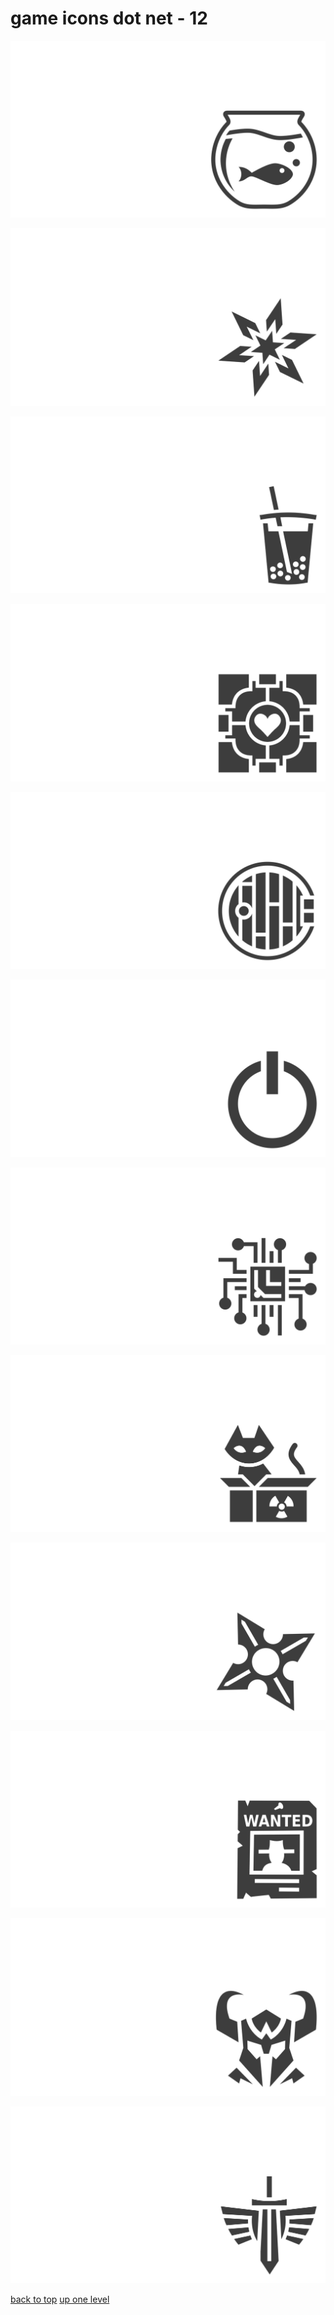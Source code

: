 # game icons dot net - 12
[![game_icons_dot_net_aquarium.png](https://raw.githubusercontent.com/buckmanc/wallpapers/main/terminal/grey%20on%20alpha/little/game%20icons%20dot%20net/game_icons_dot_net_aquarium.png "game_icons_dot_net_aquarium.png")](https://raw.githubusercontent.com/buckmanc/wallpapers/main/terminal/grey%20on%20alpha/little/game%20icons%20dot%20net/game_icons_dot_net_aquarium.png)

[![game_icons_dot_net_beveled_star.png](https://raw.githubusercontent.com/buckmanc/wallpapers/main/terminal/grey%20on%20alpha/little/game%20icons%20dot%20net/game_icons_dot_net_beveled_star.png "game_icons_dot_net_beveled_star.png")](https://raw.githubusercontent.com/buckmanc/wallpapers/main/terminal/grey%20on%20alpha/little/game%20icons%20dot%20net/game_icons_dot_net_beveled_star.png)

[![game_icons_dot_net_boba.png](https://raw.githubusercontent.com/buckmanc/wallpapers/main/terminal/grey%20on%20alpha/little/game%20icons%20dot%20net/game_icons_dot_net_boba.png "game_icons_dot_net_boba.png")](https://raw.githubusercontent.com/buckmanc/wallpapers/main/terminal/grey%20on%20alpha/little/game%20icons%20dot%20net/game_icons_dot_net_boba.png)

[![game_icons_dot_net_companion_cube_border.png](https://raw.githubusercontent.com/buckmanc/wallpapers/main/terminal/grey%20on%20alpha/little/game%20icons%20dot%20net/game_icons_dot_net_companion_cube_border.png "game_icons_dot_net_companion_cube_border.png")](https://raw.githubusercontent.com/buckmanc/wallpapers/main/terminal/grey%20on%20alpha/little/game%20icons%20dot%20net/game_icons_dot_net_companion_cube_border.png)

[![game_icons_dot_net_hobbit_door.png](https://raw.githubusercontent.com/buckmanc/wallpapers/main/terminal/grey%20on%20alpha/little/game%20icons%20dot%20net/game_icons_dot_net_hobbit_door.png "game_icons_dot_net_hobbit_door.png")](https://raw.githubusercontent.com/buckmanc/wallpapers/main/terminal/grey%20on%20alpha/little/game%20icons%20dot%20net/game_icons_dot_net_hobbit_door.png)

[![game_icons_dot_net_power_button.png](https://raw.githubusercontent.com/buckmanc/wallpapers/main/terminal/grey%20on%20alpha/little/game%20icons%20dot%20net/game_icons_dot_net_power_button.png "game_icons_dot_net_power_button.png")](https://raw.githubusercontent.com/buckmanc/wallpapers/main/terminal/grey%20on%20alpha/little/game%20icons%20dot%20net/game_icons_dot_net_power_button.png)

[![game_icons_dot_net_processor.png](https://raw.githubusercontent.com/buckmanc/wallpapers/main/terminal/grey%20on%20alpha/little/game%20icons%20dot%20net/game_icons_dot_net_processor.png "game_icons_dot_net_processor.png")](https://raw.githubusercontent.com/buckmanc/wallpapers/main/terminal/grey%20on%20alpha/little/game%20icons%20dot%20net/game_icons_dot_net_processor.png)

[![game_icons_dot_net_schrodingers_cat_alive.png](https://raw.githubusercontent.com/buckmanc/wallpapers/main/terminal/grey%20on%20alpha/little/game%20icons%20dot%20net/game_icons_dot_net_schrodingers_cat_alive.png "game_icons_dot_net_schrodingers_cat_alive.png")](https://raw.githubusercontent.com/buckmanc/wallpapers/main/terminal/grey%20on%20alpha/little/game%20icons%20dot%20net/game_icons_dot_net_schrodingers_cat_alive.png)

[![game_icons_dot_net_shuriken.png](https://raw.githubusercontent.com/buckmanc/wallpapers/main/terminal/grey%20on%20alpha/little/game%20icons%20dot%20net/game_icons_dot_net_shuriken.png "game_icons_dot_net_shuriken.png")](https://raw.githubusercontent.com/buckmanc/wallpapers/main/terminal/grey%20on%20alpha/little/game%20icons%20dot%20net/game_icons_dot_net_shuriken.png)

[![game_icons_dot_net_wanted_reward.png](https://raw.githubusercontent.com/buckmanc/wallpapers/main/terminal/grey%20on%20alpha/little/game%20icons%20dot%20net/game_icons_dot_net_wanted_reward.png "game_icons_dot_net_wanted_reward.png")](https://raw.githubusercontent.com/buckmanc/wallpapers/main/terminal/grey%20on%20alpha/little/game%20icons%20dot%20net/game_icons_dot_net_wanted_reward.png)

[![game_icons_dot_net_warlord_helmet.png](https://raw.githubusercontent.com/buckmanc/wallpapers/main/terminal/grey%20on%20alpha/little/game%20icons%20dot%20net/game_icons_dot_net_warlord_helmet.png "game_icons_dot_net_warlord_helmet.png")](https://raw.githubusercontent.com/buckmanc/wallpapers/main/terminal/grey%20on%20alpha/little/game%20icons%20dot%20net/game_icons_dot_net_warlord_helmet.png)

[![game_icons_dot_net_winged_sword.png](https://raw.githubusercontent.com/buckmanc/wallpapers/main/terminal/grey%20on%20alpha/little/game%20icons%20dot%20net/game_icons_dot_net_winged_sword.png "game_icons_dot_net_winged_sword.png")](https://raw.githubusercontent.com/buckmanc/wallpapers/main/terminal/grey%20on%20alpha/little/game%20icons%20dot%20net/game_icons_dot_net_winged_sword.png)



[back to top](#)
[up one level](/terminal/grey%20on%20alpha/little/README.MD)
